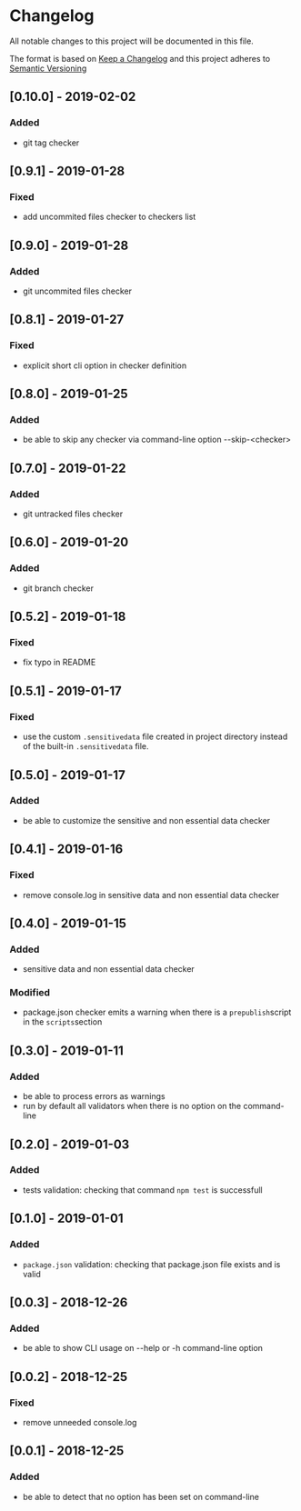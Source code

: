 # Changelog

All notable changes to this project will be documented in this file.

The format is based on [Keep a Changelog](http://keepachangelog.com/en/1.0.0/)
and this project adheres to [Semantic Versioning](http://semver.org/spec/v2.0.0.html)

## [0.10.0] - 2019-02-02

### Added

- git tag checker

## [0.9.1] - 2019-01-28

### Fixed

- add uncommited files checker to checkers list

## [0.9.0] - 2019-01-28

### Added

- git uncommited files checker

## [0.8.1] - 2019-01-27

### Fixed

- explicit short cli option in checker definition

## [0.8.0] - 2019-01-25

### Added

- be able to skip any checker via command-line option --skip-\<checker\>

## [0.7.0] - 2019-01-22

### Added

- git untracked files checker

## [0.6.0] - 2019-01-20

### Added

- git branch checker

## [0.5.2] - 2019-01-18

### Fixed

- fix typo in README

## [0.5.1] - 2019-01-17

### Fixed

- use the custom `.sensitivedata` file created in project directory instead of the built-in `.sensitivedata` file.

## [0.5.0] - 2019-01-17

### Added

- be able to customize the sensitive and non essential data checker

## [0.4.1] - 2019-01-16

### Fixed

- remove console.log in sensitive data and non essential data checker

## [0.4.0] - 2019-01-15

### Added

- sensitive data and non essential data checker

### Modified

- package.json checker emits a warning when there is a `prepublish`script in the `scripts`section

## [0.3.0] - 2019-01-11

### Added

- be able to process errors as warnings
- run by default all validators when there is no option on the command-line

## [0.2.0] - 2019-01-03

### Added

- tests validation: checking that command `npm test` is successfull

## [0.1.0] - 2019-01-01

### Added

- `package.json` validation: checking that package.json file exists and is valid

## [0.0.3] - 2018-12-26

### Added

- be able to show CLI usage on --help or -h command-line option

## [0.0.2] - 2018-12-25

### Fixed

- remove unneeded console.log

## [0.0.1] - 2018-12-25

### Added

- be able to detect that no option has been set on command-line
